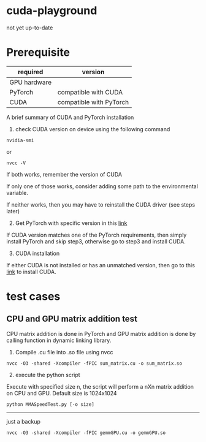 # cuda-playground
not yet up-to-date

# Prerequisite

|required|version|
|--------|-------|
|GPU hardware||
|PyTorch|compatible with CUDA|
|CUDA|compatible with PyTorch|

A brief summary of CUDA and PyTorch installation

1. check CUDA version on device using the following command

```
nvidia-smi
```

or

```
nvcc -V
```

If both works, remember the version of CUDA

If only one of those works, consider adding some path to the environmental variable. 

If neither works, then you may have to reinstall the CUDA driver (see steps later)

2. Get PyTorch with specific version in this [link](https://pytorch.org/get-started/previous-versions/)

If CUDA version matches one of the PyTorch requirements, then simply install PyTorch and skip step3, otherwise go to step3 and install CUDA. 

3. CUDA installation

If either CUDA is not installed or has an unmatched version, then go to this [link](https://developer.nvidia.com/cuda-toolkit-archive) to install CUDA. 

# test cases

## CPU and GPU matrix addition test

CPU matrix addition is done in PyTorch and GPU matrix addition is done by calling function in dynamic linking library.

1. Compile .cu file into .so file using nvcc

```
nvcc -O3 -shared -Xcompiler -fPIC sum_matrix.cu -o sum_matrix.so
```

2. execute the python script 

Execute with specified size n, the script will perform a nXn matrix addition on CPU and GPU. Default size is 1024x1024

```
python MMASpeedTest.py [-o size]
```

---
just a backup

```
nvcc -O3 -shared -Xcompiler -fPIC gemmGPU.cu -o gemmGPU.so
```